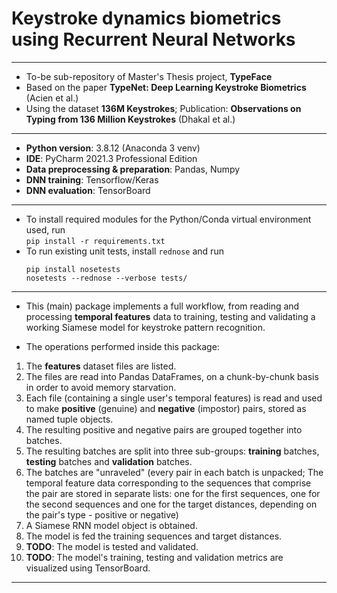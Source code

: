 # Keystroke dynamics biometrics using Recurrent Neural Networks

---

- To-be sub-repository of Master's Thesis project, **TypeFace**
- Based on the paper **TypeNet: Deep Learning Keystroke Biometrics** (Acien et al.)
- Using the dataset **136M Keystrokes**; Publication: **Observations on Typing from 136 Million Keystrokes** (Dhakal et
  al.)

---

- **Python version**: 3.8.12 (Anaconda 3 venv)
- **IDE**: PyCharm 2021.3 Professional Edition
- **Data preprocessing & preparation**: Pandas, Numpy
- **DNN training**: Tensorflow/Keras
- **DNN evaluation**: TensorBoard 

---
- To install required modules for the Python/Conda virtual environment used, run  
`pip install -r requirements.txt`
- To run existing unit tests, install `rednose` and run  
    ``` 
    pip install nosetests
    nosetests --rednose --verbose tests/ 
    ```
---

- This (main) package implements a full workflow, from reading and processing **temporal features** 
data to training, testing and validating a working Siamese model for keystroke pattern recognition.

- The operations performed inside this package:
1. The **features** dataset files are listed.
2. The files are read into Pandas DataFrames, on a chunk-by-chunk basis in order
to avoid memory starvation.
3. Each file (containing a single user's temporal features) is read and used to 
make **positive** (genuine) and **negative** (impostor) pairs, stored as named
tuple objects.
4. The resulting positive and negative pairs are grouped together into batches.
5. The resulting batches are split into three sub-groups: **training** batches, 
**testing** batches and **validation** batches.
6. The batches are "unraveled" (every pair in each batch is unpacked; The 
temporal feature data corresponding to the sequences that comprise the pair 
are stored in separate lists: one for the first sequences, one for the second
sequences and one for the target distances, depending on the pair's type - 
positive or negative)
7. A Siamese RNN model object is obtained.
8. The model is fed the training sequences and target distances.
9. **TODO**: The model is tested and validated.
10. **TODO**: The model's training, testing and validation metrics are visualized 
using TensorBoard.

---